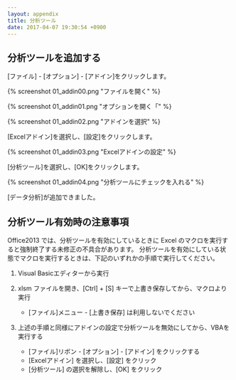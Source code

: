 ```yaml
---
layout: appendix
title: 分析ツール
date: 2017-04-07 19:30:54 +0900
---
```



分析ツールを追加する
--------------------------------

[ファイル] - [オプション] - [アドイン]をクリックします。

{% screenshot 01_addin00.png "ファイルを開く" %}

{% screenshot 01_addin01.png "オプションを開く「" %}

{% screenshot 01_addin02.png "アドインを選択" %}

[Excelアドイン]を選択し、[設定]をクリックします。

{% screenshot 01_addin03.png "Excelアドインの設定" %}

[分析ツール]を選択し、[OK]をクリックします。

{% screenshot 01_addin04.png "分析ツールにチェックを入れる" %}

[データ分析]が追加できました。


分析ツール有効時の注意事項
--------------------------

Office2013 では、分析ツールを有効にしているときに Excel のマクロを実行すると強制終了する未修正の不具合があります。
分析ツールを有効にしている状態でマクロを実行するときは、下記のいずれかの手順で実行してください。

1. Visual Basicエディターから実行

1. xlsm ファイルを開き、[Ctrl] + [S] キーで上書き保存してから、マクロより実行
    * [ファイル]メニュー - [上書き保存] は利用しないでください

1. 上述の手順と同様にアドインの設定で分析ツールを無効にしてから、VBAを実行する
    * [ファイル]リボン - [オプション] - [アドイン] をクリックする
    * [Excelアドイン] を選択し、[設定] をクリック
    * [分析ツール] の選択を解除し、[OK] をクリック

